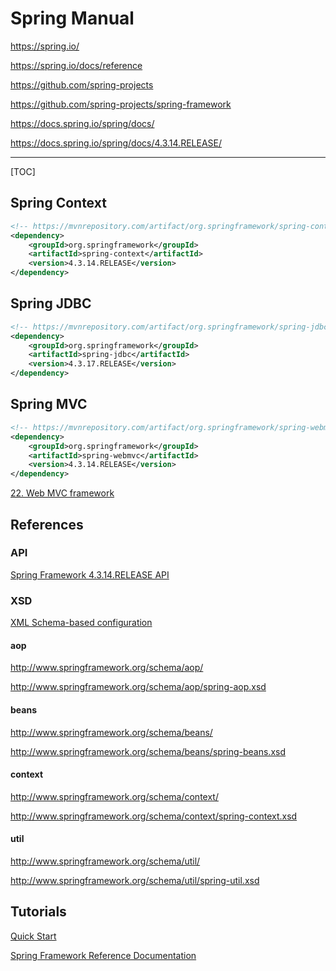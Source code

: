 # Spring Manual

<https://spring.io/>

<https://spring.io/docs/reference>

<https://github.com/spring-projects>

<https://github.com/spring-projects/spring-framework>

<https://docs.spring.io/spring/docs/>

<https://docs.spring.io/spring/docs/4.3.14.RELEASE/>

---

[TOC]

## Spring Context

```xml
<!-- https://mvnrepository.com/artifact/org.springframework/spring-context -->
<dependency>
    <groupId>org.springframework</groupId>
    <artifactId>spring-context</artifactId>
    <version>4.3.14.RELEASE</version>
</dependency>
```

## Spring JDBC

```xml
<!-- https://mvnrepository.com/artifact/org.springframework/spring-jdbc -->
<dependency>
    <groupId>org.springframework</groupId>
    <artifactId>spring-jdbc</artifactId>
    <version>4.3.17.RELEASE</version>
</dependency>
```

## Spring MVC

```xml
<!-- https://mvnrepository.com/artifact/org.springframework/spring-webmvc -->
<dependency>
    <groupId>org.springframework</groupId>
    <artifactId>spring-webmvc</artifactId>
    <version>4.3.14.RELEASE</version>
</dependency>
```

[22. Web MVC framework](https://docs.spring.io/spring/docs/4.3.14.RELEASE/spring-framework-reference/htmlsingle/#mvc)

## References

### API

[Spring Framework 4.3.14.RELEASE API](https://docs.spring.io/spring/docs/4.3.14.RELEASE/javadoc-api/)

### XSD

[XML Schema-based configuration](https://docs.spring.io/spring/docs/4.3.14.RELEASE/spring-framework-reference/html/xsd-configuration.html)

#### aop

<http://www.springframework.org/schema/aop/>

<http://www.springframework.org/schema/aop/spring-aop.xsd>

#### beans

<http://www.springframework.org/schema/beans/>

<http://www.springframework.org/schema/beans/spring-beans.xsd>

#### context

<http://www.springframework.org/schema/context/>

<http://www.springframework.org/schema/context/spring-context.xsd>

#### util

<http://www.springframework.org/schema/util/>

<http://www.springframework.org/schema/util/spring-util.xsd>

## Tutorials

[Quick Start](https://projects.spring.io/spring-framework/#quick-start)

[Spring Framework Reference Documentation](https://docs.spring.io/spring/docs/4.3.14.RELEASE/spring-framework-reference/html/)